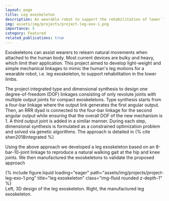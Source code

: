 ```yaml
---
layout: page
title: Leg exoskeleton
description: An wearable robot to support the rehabilitation of lower limbs.
img: assets/img/projects/project-leg-exo-1.png
importance: 5
category: Featured
related_publications: true
---
```


Exoskeletons can assist wearers to relearn natural movements when attached to the human body. Most current devices are bulky and heavy, which limit their application.
This project aimed to develop light-weight and simple mechanical linkages to mimic the human's leg motions for a wearable robot, i.e. leg exoskeleton, to support rehabilitation in the lower limbs.

The project integrated type and dimensional synthesis to design one degree-of-freedom (DOF) linkages consisting of only revolute joints with multiple output joints for compact exoskeletons. Type synthesis starts from a four-bar linkage where the output link generates the first angular output. Then, an RRR dyad is connected to the four-bar linkage for the second angular output while ensuring that the overall DOF of the new mechanism is 1. A third output joint is added in a similar manner. During each step, dimensional synthesis is formulated as a constrained optimization problem and solved via genetic algorithms. The approach is detailed in {% cite shen2018integrated %}

Using the above approach we developed a leg exoskeleton based on an 8-bar-10-joint linkage to reproduce a natural walking gait at the hip and knee joints. We then manufactured the exoskeletons to validate the proposed approach

<div class="row justify-content-sm-center">
    <div class="col-sm-6 mt-3 mt-md-0">
        {% include figure.liquid loading="eager" path="assets/img/projects/project-leg-exo-1.png" title="leg exoskeleton" class="img-fluid rounded z-depth-1" %}
    </div>
</div>
<div class="caption">
    Left, 3D design of the leg exoskeleton. Right, the manufactured leg exoskeleton. 
</div>
